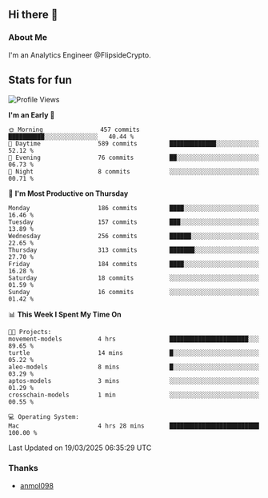 ## Hi there 👋

### About Me

I'm an Analytics Engineer @FlipsideCrypto.
  
## Stats for fun


<!--START_SECTION:waka-->
![Profile Views](http://img.shields.io/badge/Profile%20Views-0-blue)

**I'm an Early 🐤** 

```text
🌞 Morning                457 commits         ██████████░░░░░░░░░░░░░░░   40.44 % 
🌆 Daytime                589 commits         █████████████░░░░░░░░░░░░   52.12 % 
🌃 Evening                76 commits          ██░░░░░░░░░░░░░░░░░░░░░░░   06.73 % 
🌙 Night                  8 commits           ░░░░░░░░░░░░░░░░░░░░░░░░░   00.71 % 
```
📅 **I'm Most Productive on Thursday** 

```text
Monday                   186 commits         ████░░░░░░░░░░░░░░░░░░░░░   16.46 % 
Tuesday                  157 commits         ███░░░░░░░░░░░░░░░░░░░░░░   13.89 % 
Wednesday                256 commits         ██████░░░░░░░░░░░░░░░░░░░   22.65 % 
Thursday                 313 commits         ███████░░░░░░░░░░░░░░░░░░   27.70 % 
Friday                   184 commits         ████░░░░░░░░░░░░░░░░░░░░░   16.28 % 
Saturday                 18 commits          ░░░░░░░░░░░░░░░░░░░░░░░░░   01.59 % 
Sunday                   16 commits          ░░░░░░░░░░░░░░░░░░░░░░░░░   01.42 % 
```


📊 **This Week I Spent My Time On** 

```text
🐱‍💻 Projects: 
movement-models          4 hrs               ██████████████████████░░░   89.65 % 
turtle                   14 mins             █░░░░░░░░░░░░░░░░░░░░░░░░   05.22 % 
aleo-models              8 mins              █░░░░░░░░░░░░░░░░░░░░░░░░   03.29 % 
aptos-models             3 mins              ░░░░░░░░░░░░░░░░░░░░░░░░░   01.29 % 
crosschain-models        1 min               ░░░░░░░░░░░░░░░░░░░░░░░░░   00.55 % 

💻 Operating System: 
Mac                      4 hrs 28 mins       █████████████████████████   100.00 % 
```


 Last Updated on 19/03/2025 06:35:29 UTC
<!--END_SECTION:waka-->

### Thanks
 - [anmol098](https://github.com/anmol098/waka-readme-stats/)
  
